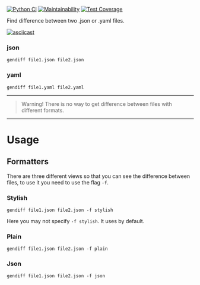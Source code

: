 [![Python CI](https://github.com/a-yanovskiy/python-project-lvl2/actions/workflows/pyci.yml/badge.svg)](https://github.com/a-yanovskiy/python-project-lvl2/actions)
[![Maintainability](https://api.codeclimate.com/v1/badges/87e61e5ad46a30363ef3/maintainability)](https://codeclimate.com/github/a-yanovskiy/python-project-lvl2/maintainability)
[![Test Coverage](https://api.codeclimate.com/v1/badges/87e61e5ad46a30363ef3/test_coverage)](https://codeclimate.com/github/a-yanovskiy/python-project-lvl2/test_coverage)

Find difference between two .json or .yaml files.

[![asciicast](https://asciinema.org/a/wTbglsVGk8Jd9h5fxbkUtjp8K.svg)](https://asciinema.org/a/wTbglsVGk8Jd9h5fxbkUtjp8K)


### json
```commandline
gendiff file1.json file2.json
```
### yaml
```commandline
gendiff file1.yaml file2.yaml
```
***
> Warning! There is no way to get difference between files with different formats.
***
# Usage
## Formatters
There are three different views so that you can see the difference between files, to use it you need to use the flag `-f`.

### Stylish
```commandline
gendiff file1.json file2.json -f stylish
```
Here you may not specify `-f stylish`. It uses by default.

### Plain
```commandline
gendiff file1.json file2.json -f plain
```

### Json
```commandline
gendiff file1.json file2.json -f json
```
